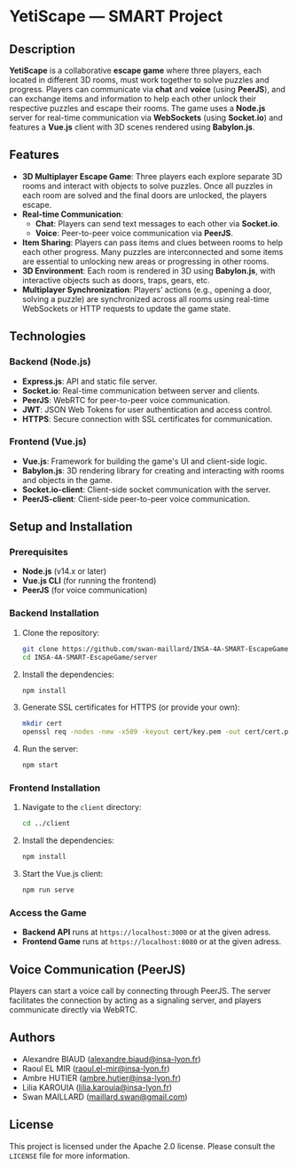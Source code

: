 # YetiScape — SMART Project

## Description

**YetiScape** is a collaborative **escape game** where three players, each located in different 3D rooms, must work together to solve puzzles and progress. Players can communicate via **chat** and **voice** (using **PeerJS**), and can exchange items and information to help each other unlock their respective puzzles and escape their rooms. The game uses a **Node.js** server for real-time communication via **WebSockets** (using **Socket.io**) and features a **Vue.js** client with 3D scenes rendered using **Babylon.js**.

## Features

- **3D Multiplayer Escape Game**: Three players each explore separate 3D rooms and interact with objects to solve puzzles. Once all puzzles in each room are solved and the final doors are unlocked, the players escape.
- **Real-time Communication**:
  - **Chat**: Players can send text messages to each other via **Socket.io**.
  - **Voice**: Peer-to-peer voice communication via **PeerJS**.
- **Item Sharing**: Players can pass items and clues between rooms to help each other progress. Many puzzles are interconnected and some items are essential to unlocking new areas or progressing in other rooms.
- **3D Environment**: Each room is rendered in 3D using **Babylon.js**, with interactive objects such as doors, traps, gears, etc. 
- **Multiplayer Synchronization**: Players’ actions (e.g., opening a door, solving a puzzle) are synchronized across all rooms using real-time WebSockets or HTTP requests to update the game state.

## Technologies

### Backend (Node.js)
- **Express.js**: API and static file server.
- **Socket.io**: Real-time communication between server and clients.
- **PeerJS**: WebRTC for peer-to-peer voice communication.
- **JWT**: JSON Web Tokens for user authentication and access control.
- **HTTPS**: Secure connection with SSL certificates for communication.

### Frontend (Vue.js)
- **Vue.js**: Framework for building the game's UI and client-side logic.
- **Babylon.js**: 3D rendering library for creating and interacting with rooms and objects in the game.
- **Socket.io-client**: Client-side socket communication with the server.
- **PeerJS-client**: Client-side peer-to-peer voice communication.

## Setup and Installation

### Prerequisites
- **Node.js** (v14.x or later)
- **Vue.js CLI** (for running the frontend)
- **PeerJS** (for voice communication)

### Backend Installation
1. Clone the repository:
   ```bash
   git clone https://github.com/swan-maillard/INSA-4A-SMART-EscapeGame.git
   cd INSA-4A-SMART-EscapeGame/server
   ```
2. Install the dependencies:
   ```bash
   npm install
   ```
3. Generate SSL certificates for HTTPS (or provide your own):
   ```bash
   mkdir cert
   openssl req -nodes -new -x509 -keyout cert/key.pem -out cert/cert.pem
   ```
4. Run the server:
   ```bash
   npm start
   ```

### Frontend Installation
1. Navigate to the `client` directory:
   ```bash
   cd ../client
   ```
2. Install the dependencies:
   ```bash
   npm install
   ```
3. Start the Vue.js client:
   ```bash
   npm run serve
   ```

### Access the Game
- **Backend API** runs at `https://localhost:3000` or at the given adress.
- **Frontend Game** runs at `https://localhost:8080` or at the given adress.


## Voice Communication (PeerJS)
Players can start a voice call by connecting through PeerJS. The server facilitates the connection by acting as a signaling server, and players communicate directly via WebRTC.


## Authors

- Alexandre BIAUD (alexandre.biaud@insa-lyon.fr)
- Raoul EL MIR (raoul.el-mir@insa-lyon.fr)
- Ambre HUTIER (ambre.hutier@insa-lyon.fr)
- Lilia KAROUIA (lilia.karouia@insa-lyon.fr)
- Swan MAILLARD (maillard.swan@gmail.com)


## License

This project is licensed under the Apache 2.0 license. Please consult the `LICENSE` file for more information.

